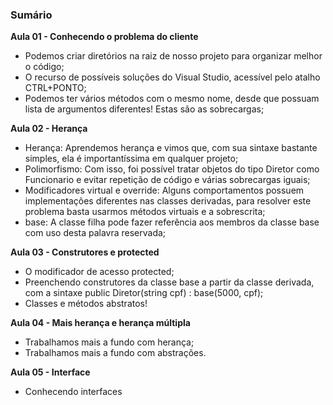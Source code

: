 ### Sumário

**Aula 01 - Conhecendo o problema do cliente**

- Podemos criar diretórios na raiz de nosso projeto para organizar melhor o código;
- O recurso de possíveis soluções do Visual Studio, acessível pelo atalho CTRL+PONTO;
- Podemos ter vários métodos com o mesmo nome, desde que possuam lista de argumentos diferentes! Estas são as sobrecargas;

**Aula 02 - Herança**

- Herança: Aprendemos herança e vimos que, com sua sintaxe bastante simples, ela é importantíssima em qualquer projeto;
- Polimorfismo: Com isso, foi possível tratar objetos do tipo Diretor como Funcionario e evitar repetição de código e várias sobrecargas iguais; 
- Modificadores virtual e override: Alguns comportamentos possuem implementações diferentes nas classes derivadas, para resolver este problema basta usarmos métodos virtuais e a sobrescrita;
- base: A classe filha pode fazer referência aos membros da classe base com uso desta palavra reservada;


**Aula 03 - Construtores e protected**

- O modificador de acesso protected;
- Preenchendo construtores da classe base a partir da classe derivada, com a sintaxe public Diretor(string cpf) : base(5000, cpf);
- Classes e métodos abstratos!

**Aula 04 - Mais herança e herança múltipla**

- Trabalhamos mais a fundo com herança;
- Trabalhamos mais a fundo com abstrações.

**Aula 05 - Interface**

- Conhecendo interfaces